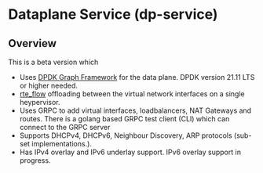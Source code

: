 # Dataplane Service (dp-service)

## Overview
This is a beta version which
- Uses [DPDK Graph Framework](https://doc.dpdk.org/guides/prog_guide/graph_lib.html) for the data plane. DPDK version 21.11 LTS or higher needed.
- [rte_flow](https://doc.dpdk.org/guides/prog_guide/rte_flow.html) offloading between the virtual network interfaces on a single heypervisor.
- Uses GRPC to add virtual interfaces, loadbalancers, NAT Gateways and routes. There is a golang based GRPC
test client (CLI) which can connect to the GRPC server
- Supports DHCPv4, DHCPv6, Neighbour Discovery, ARP protocols (sub-set implementations.).
- Has IPv4 overlay and IPv6 underlay support. IPv6 overlay support in progress.
